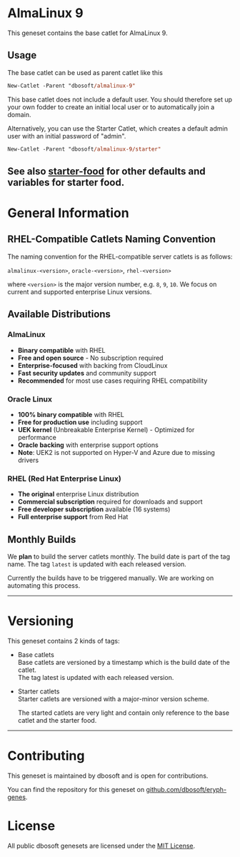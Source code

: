 # AlmaLinux 9

This geneset contains the base catlet for AlmaLinux 9.

## Usage

The base catlet can be used as parent catlet like this

``` ps
New-Catlet -Parent "dbosoft/almalinux-9"
```

This base catlet does not include a default user.
You should therefore set up your own fodder to create an initial local user or to automatically join a domain.

Alternatively, you can use the Starter Catlet, which creates a default admin user with an initial password of "admin".


``` ps
New-Catlet -Parent "dbosoft/almalinux-9/starter"
```


See also [starter-food](/b/dbosoft/starter-food) for other defaults and variables for starter food.
----

# General Information

## RHEL-Compatible Catlets Naming Convention

The naming convention for the RHEL-compatible server catlets is as follows:

`almalinux-<version>`, `oracle-<version>`, `rhel-<version>`

where `<version>` is the major version number, e.g. `8`, `9`, `10`.
We focus on current and supported enterprise Linux versions.

## Available Distributions

### AlmaLinux
- **Binary compatible** with RHEL
- **Free and open source** - No subscription required
- **Enterprise-focused** with backing from CloudLinux
- **Fast security updates** and community support
- **Recommended** for most use cases requiring RHEL compatibility

### Oracle Linux
- **100% binary compatible** with RHEL
- **Free for production use** including support
- **UEK kernel** (Unbreakable Enterprise Kernel) - Optimized for performance
- **Oracle backing** with enterprise support options
- **Note**: UEK2 is not supported on Hyper-V and Azure due to missing drivers

### RHEL (Red Hat Enterprise Linux)
- **The original** enterprise Linux distribution
- **Commercial subscription** required for downloads and support
- **Free developer subscription** available (16 systems)
- **Full enterprise support** from Red Hat

## Monthly Builds

We **plan** to build the server catlets monthly. The build date is part of the tag name.
The tag `latest` is updated with each released version.

Currently the builds have to be triggered manually. We are working on automating this process.

----

# Versioning

This geneset contains 2 kinds of tags:

- Base catlets  
  Base catlets are versioned by a timestamp which is the build date of the catlet.  
  The tag latest is updated with each released version. 

- Starter catlets  
  Starter catlets are versioned with a major-minor version scheme.

  The started catlets are very light and contain only reference to the base catlet and the starter food.



----

# Contributing

This geneset is maintained by dbosoft and is open for contributions.  

You can find the repository for this geneset on [github.com/dbosoft/eryph-genes](https://github.com/dbosoft/eryph-genes).  

  

# License

All public dbosoft genesets are licensed under the [MIT License](https://opensource.org/licenses/MIT).

